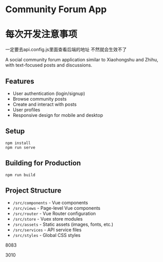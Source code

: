# Community Forum App

# 每次开发注意事项
一定要去api.config.js里面查看后端的地址 不然就会生效不了

A social community forum application similar to Xiaohongshu and Zhihu, with text-focused posts and discussions.

## Features
- User authentication (login/signup)
- Browse community posts
- Create and interact with posts
- User profiles
- Responsive design for mobile and desktop

## Setup
```
npm install
npm run serve
```

## Building for Production
```
npm run build
```

## Project Structure
- `/src/components` - Vue components
- `/src/views` - Page-level Vue components
- `/src/router` - Vue Router configuration
- `/src/store` - Vuex store modules
- `/src/assets` - Static assets (images, fonts, etc.)
- `/src/services` - API service files
- `/src/styles` - Global CSS styles 


8083 

3010